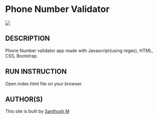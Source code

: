 # Phone Number Validator

![](https://github.com/SANTHOSH17-DOT/Hacktoberfest-Projects/blob/phoneNumValidation-SANTHOSH17-DOT/Phone-Number-Validator/project.gif)


## DESCRIPTION
Phone Number validator app made with Javascript(using regex), HTML, CSS, Bootstrap.

## RUN INSTRUCTION
Open index.html file on your browser.

## AUTHOR(S)
This site is built by [Santhosh M](https://github.com/SANTHOSH17-DOT)
